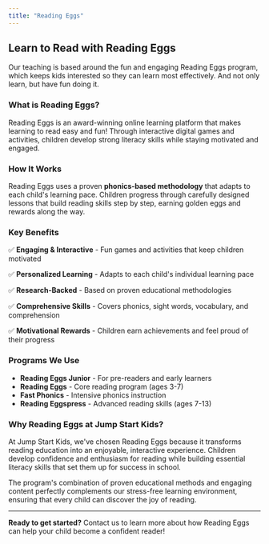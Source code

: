```yaml
---
title: "Reading Eggs"
---
```


## Learn to Read with Reading Eggs

Our teaching is based around the fun and engaging Reading Eggs program, which keeps kids interested so they can learn most effectively. And not only learn, but have fun doing it.

### What is Reading Eggs?

Reading Eggs is an award-winning online learning platform that makes learning to read easy and fun! Through interactive digital games and activities, children develop strong literacy skills while staying motivated and engaged.

### How It Works

Reading Eggs uses a proven **phonics-based methodology** that adapts to each child's learning pace. Children progress through carefully designed lessons that build reading skills step by step, earning golden eggs and rewards along the way.

### Key Benefits

✅ **Engaging & Interactive** - Fun games and activities that keep children motivated

✅ **Personalized Learning** - Adapts to each child's individual learning pace

✅ **Research-Backed** - Based on proven educational methodologies

✅ **Comprehensive Skills** - Covers phonics, sight words, vocabulary, and comprehension

✅ **Motivational Rewards** - Children earn achievements and feel proud of their progress

### Programs We Use

- **Reading Eggs Junior** - For pre-readers and early learners
- **Reading Eggs** - Core reading program (ages 3-7)
- **Fast Phonics** - Intensive phonics instruction
- **Reading Eggspress** - Advanced reading skills (ages 7-13)

### Why Reading Eggs at Jump Start Kids?

At Jump Start Kids, we've chosen Reading Eggs because it transforms reading education into an enjoyable, interactive experience. Children develop confidence and enthusiasm for reading while building essential literacy skills that set them up for success in school.

The program's combination of proven educational methods and engaging content perfectly complements our stress-free learning environment, ensuring that every child can discover the joy of reading.

---

**Ready to get started?** Contact us to learn more about how Reading Eggs can help your child become a confident reader!
